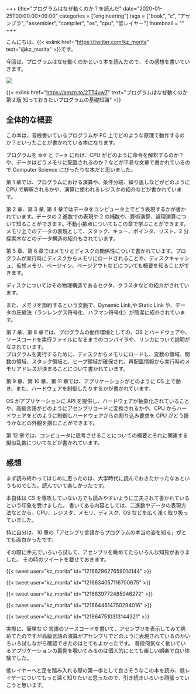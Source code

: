 +++
title="プログラムはなぜ動くのか？を読んだ"
date="2020-01-25T00:00:00+09:00"
categories = ["engineering"]
tags = ["book", "c", "アセンブラ", "assembler", "compiler", "os", "cpu", "低レイヤー"]
thumbnail = ""
+++

こんにちは、{{< exlink href="https://twitter.com/kz_morita" text="@kz_morita" >}}です。

今回は、プログラムはなぜ動くのかという本を読んだので、その感想を書いていきます。

<a href="https://www.amazon.co.jp/%E3%83%97%E3%83%AD%E3%82%B0%E3%83%A9%E3%83%A0%E3%81%AF%E3%81%AA%E3%81%9C%E5%8B%95%E3%81%8F%E3%81%AE%E3%81%8B-%E7%AC%AC%EF%BC%92%E7%89%88-%E7%9F%A5%E3%81%A3%E3%81%A6%E3%81%8A%E3%81%8D%E3%81%9F%E3%81%84%E3%83%97%E3%83%AD%E3%82%B0%E3%83%A9%E3%83%A0%E3%81%AE%E5%9F%BA%E7%A4%8E%E7%9F%A5%E8%AD%98-%E7%9F%A2%E6%B2%A2%E4%B9%85%E9%9B%84/dp/4822283151/ref=as_li_ss_il?adgrpid=53631245656&gclid=EAIaIQobChMIptvcsIqc5wIVhnZgCh3eFQSBEAAYASAAEgLQkfD_BwE&hvadid=338517958683&hvdev=c&hvlocphy=20636&hvnetw=g&hvpos=1t1&hvqmt=e&hvrand=8820255767653737728&hvtargid=kwd-334563073858&hydadcr=27265_11561134&jp-ad-ap=0&keywords=%E3%83%97%E3%83%AD%E3%82%B0%E3%83%A9%E3%83%A0%E3%81%AF%E3%81%AA%E3%81%9C%E5%8B%95%E3%81%8F%E3%81%AE%E3%81%8B&qid=1579863559&sr=8-1&linkCode=li2&tag=foresta04-22&linkId=b727a0f053d1fcbb56c76b4f3004ca73&language=ja_JP" target="_blank"><img border="0" src="//ws-fe.amazon-adsystem.com/widgets/q?_encoding=UTF8&ASIN=4822283151&Format=_SL160_&ID=AsinImage&MarketPlace=JP&ServiceVersion=20070822&WS=1&tag=foresta04-22&language=ja_JP" ></a><img src="https://ir-jp.amazon-adsystem.com/e/ir?t=foresta04-22&language=ja_JP&l=li2&o=9&a=4822283151" width="1" height="1" border="0" alt="" style="border:none !important; margin:0px !important;" />

{{< exlink href="https://amzn.to/2TT4uw7" text="プログラムはなぜ動くのか 第２版 知っておきたいプログラムの基礎知識" >}}

## 全体的な概要

この本は、普段書いているプログラムが PC 上でどのような原理で動作するのか？といったことが書かれている本になります。

プログラムを `命令` と `データ` にわけ、CPU がどのように命令を解釈するのか？や、データはどうメモリに配置されるのか？などが平易な文章で書かれているので Computer Science にぴったりな本だと思いました。

第 1 章では、プログラムにおける演算や、条件分岐、繰り返しなどがどのように CPU で解釈されるかや、演算に使われるレジスタの紹介などが書かれています。

第 2 章、第 3 章, 第 4 章ではデータをコンピュータ上でどう表現するかが書かれています。データの 2 進数での表現や 2 の補数や、算術演算、論理演算について知ることができます。不動小数点についてもこの章で学ぶことができます。
メモリ上でのデータの表現として、スタック、キュー、ポインタ、リスト、2 分探索木などのデータ構造の紹介もされています。

第 5 章、第 6 章ではメモリとディスクの関係性について書かれています。プログラムが実行時にディスクからメモリにロードされることや、ディスクキャッシュ、仮想メモリ、ページイン、ページアウトなどについても概要を知ることができます。

ディスクについてはその物理構造であるセクタ、クラスタなどの紹介がされています。

また、メモリを節約するという文脈で、Dynamic Link,や Static Link や、データの圧縮法（ランレングス符号化、ハフマン符号化）が簡潔に紹介されています。

第 7 章、第 8 章では、プログラムの動作環境としての、OS とハードウェアや、ソースコードを実行ファイルになるまでのコンパイラや、リンカについて説明がなされています。\
プログラムを実行するために、ディスクからメモリにロードし、変数の領域、関数の領域、スタック領域と、ヒープ領域が確保され、再配置情報から実行時のメモリアドレスが決まることについて書かれています。

第 9 章、第 10 章、第 11 章では、アプリケーションがどのように OS 上で動き、また、ハードウェアを制御したりするかが書かれています。

OS がアプリケーションに API を提供し、ハードウェアが抽象化されていることや、高級言語がどのようにアセンブリコードに変換されるかや、CPU からハードウェアをどのように制御しハードウェアからの割り込み要求を CPU がどう扱うかなどの外観を掴むことができます。

第 12 章では、コンピュータに思考させることについての概要とそれに関連する擬似乱数についてなどが書かれています。

## 感想

まず読み終わってはじめに思ったのは、大学時代に読んでおきたかったなぁというものでした。読んでいて楽しかったです。

本自体は CS を専攻していない方でも読みやすいように工夫されて書かれているという印象を受けました。
書いてある内容としては、二進数やデータの表現方法などから、CPU、レジスタ、メモリ、ディスク、OS などを広く浅く取り扱っていました。

特に自分は、10 章の「アセンブリ言語からプログラムの本当の姿を知る」がとても面白かったです。

その際に手元でいろいろ試して、アセンブリを眺めてたらいろんな知見がありました。
その時のツイートを載せておきます。

{{< tweet user="kz_morita" id="1216629627659014144" >}}

{{< tweet user="kz_morita" id="1216634057116700675" >}}

{{< tweet user="kz_morita" id="1216639772485046272" >}}

{{< tweet user="kz_morita" id="1216644614750294016" >}}

{{< tweet user="kz_morita" id="1216647510313144321" >}}

実際に、簡単な C 言語のソースコードを書いて、アセンブリを表示してみて眺めてたのですが高級言語の演算がアセンブリでどのように表現されているのかいろいろ試しながら確認できたのはとてもよかったです。
普段何気なく動いているアプリケーションの裏側を覗いてみるのは個人的にとても楽しい娯楽で良い体験でした。

低レイヤーへと足を踏み入れる際の第一歩として良さそうなこの本を読み、低レイヤーについてもっと深く知りたいと思ったので、引き続きいろいろ頑張っていこうと思います。
